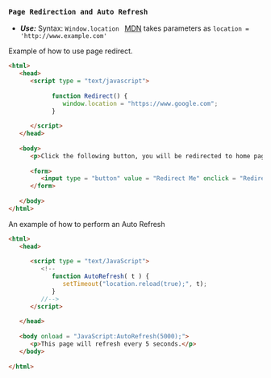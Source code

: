 ### `Page Redirection and Auto Refresh`

- ***Use:***
Syntax: `Window.location `  [MDN](https://developer.mozilla.org/en-US/docs/Web/API/Window/location)  takes parameters as  `location = 'http://www.example.com'`


Example of how to use page redirect.
```html
<html>
   <head>
      <script type = "text/javascript">
         
            function Redirect() {
               window.location = "https://www.google.com";
            }
        
      </script>
   </head>
   
   <body>
      <p>Click the following button, you will be redirected to home page.</p>
      
      <form>
         <input type = "button" value = "Redirect Me" onclick = "Redirect();" />
      </form>
      
   </body>
</html>
```
An example of how to perform an Auto Refresh
```html
<html>
   <head>
      
      <script type = "text/JavaScript">
         <!--
            function AutoRefresh( t ) {
               setTimeout("location.reload(true);", t);
            }
         //-->
      </script>
      
   </head>
   
   <body onload = "JavaScript:AutoRefresh(5000);">
      <p>This page will refresh every 5 seconds.</p>
   </body>
   
</html>
```